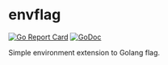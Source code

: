 # envflag
[![Go Report Card](https://goreportcard.com/badge/github.com/gobike/envflag)](https://goreportcard.com/report/github.com/gobike/envflag)
[![GoDoc](https://godoc.org/github.com/gobike/envflag?status.svg)](https://godoc.org/github.com/gobike/envflag)

Simple environment extension to Golang flag.
